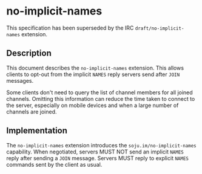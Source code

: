 # no-implicit-names

This specification has been superseded by the IRC `draft/no-implicit-names` extension.

## Description

This document describes the `no-implicit-names` extension. This allows clients to opt-out from the implicit `NAMES` reply servers send after `JOIN` messages.

Some clients don't need to query the list of channel members for all joined channels. Omitting this information can reduce the time taken to connect to the server, especially on mobile devices and when a large number of channels are joined.

## Implementation

The `no-implicit-names` extension introduces the `soju.im/no-implicit-names` capability. When negotiated, servers MUST NOT send an implicit `NAMES` reply after sending a `JOIN` message. Servers MUST reply to explicit `NAMES` commands sent by the client as usual.
